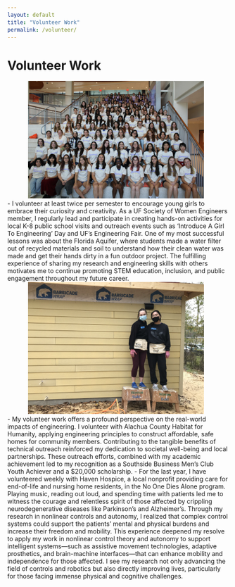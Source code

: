 ```yaml
---
layout: default
title: "Volunteer Work"
permalink: /volunteer/
---
```


# Volunteer Work
<div style="text-align: center;">
  <img src="images/swe.jpg?raw=true" width="400px" style="margin-right: 10px;"/>
  </div>
- I volunteer at least twice per semester to encourage young girls to embrace their curiosity and creativity. As a UF Society of Women
Engineers member, I regularly lead and participate in creating hands-on activities for local K-8 public
school visits and outreach events such as ‘Introduce A Girl To Engineering’ Day and UF’s Engineering
Fair. One of my most successful lessons was about the Florida Aquifer, where students made a water filter
out of recycled materials and soil to understand how their clean water was made and get their hands dirty
in a fun outdoor project. The fulfilling experience of sharing my research and engineering skills with others
motivates me to continue promoting STEM education, inclusion, and public engagement throughout
my future career.
<div style="text-align: center;">
  <img src="images/hfh.jpg?raw=true" width="400px" style="margin-right: 10px;"/>
  </div>
- My volunteer work offers a profound perspective on the real-world impacts of engineering. I
volunteer with Alachua County Habitat for Humanity, applying engineering principles to construct
affordable, safe homes for community members. Contributing to the tangible benefits of technical outreach
reinforced my dedication to societal well-being and local partnerships. These outreach efforts, combined
with my academic achievement led to my recognition as a Southside Business Men’s Club Youth
Achiever and a $20,000 scholarship.
- For the last year, I have volunteered weekly with Haven Hospice, a local nonprofit providing
care for end-of-life and nursing home residents, in the No One Dies Alone program. Playing music,
reading out loud, and spending time with patients led me to witness the courage and relentless spirit of those
affected by crippling neurodegenerative diseases like Parkinson’s and Alzheimer’s. Through my research
in nonlinear controls and autonomy, I realized that complex control systems could support the patients’
mental and physical burdens and increase their freedom and mobility. This experience deepened my resolve
to apply my work in nonlinear control theory and autonomy to support intelligent systems—such as
assistive movement technologies, adaptive prosthetics, and brain-machine interfaces—that can enhance
mobility and independence for those affected. I see my research not only advancing the field of controls
and robotics but also directly improving lives, particularly for those facing immense physical and
cognitive challenges.
